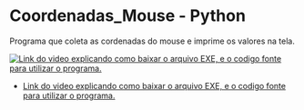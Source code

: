 # Coordenadas_Mouse - Python
 Programa que coleta as cordenadas do mouse e imprime os valores na tela.
 
 [![Link do video explicando como baixar o arquivo EXE, e o codigo fonte para utilizar o programa.](https://i.imgur.com/WiGtktC.jpg)](https://www.youtube.com/watch?v=WKRXIIt7cBI)
 
 * [Link do video explicando como baixar o arquivo EXE, e o codigo fonte para utilizar o programa.](https://www.youtube.com/watch?v=WKRXIIt7cBI)
